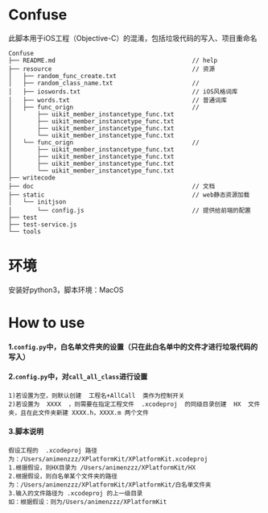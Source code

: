# Confuse
此脚本用于iOS工程（Objective-C）的混淆，包括垃圾代码的写入、项目重命名

```
Confuse
├── README.md                                      // help
├── resource                                       // 资源
│   ├── random_func_create.txt
│   ├── random_class_name.txt                      //
│   ├── ioswords.txt                               // iOS风格词库
│   ├── words.txt                                  // 普通词库
│   ├── func_orign                                 // 
│       ├── uikit_member_instancetype_func.txt
│       ├── uikit_member_instancetype_func.txt
│       ├── uikit_member_instancetype_func.txt
│       └── uikit_member_instancetype_func.txt
│   └── func_orign                                 // 
│       ├── uikit_member_instancetype_func.txt
│       ├── uikit_member_instancetype_func.txt
│       ├── uikit_member_instancetype_func.txt
│       └── uikit_member_instancetype_func.txt
├── writecode
├── doc                                            // 文档
├── static                                         // web静态资源加载
│   └── initjson
│       └── config.js                              // 提供给前端的配置
├── test
├── test-service.js
└── tools
```

# 环境
安装好python3，脚本环境：MacOS

# How to use
#### 1.```config.py```中，白名单文件夹的设置（只在此白名单中的文件才进行垃圾代码的写入）
#### 2.```config.py```中，对```call_all_class```进行设置
	1)若设置为空，则默认创建  工程名+AllCall  类作为控制开关
	2)若设置为  XXXX  ，则需要在指定工程文件  .xcodeproj  的同级目录创建  HX  文件夹，且在此文件夹新建 XXXX.h，XXXX.m 两个文件
  
#### 3.脚本说明
	假设工程的  .xcodeproj 路径为：/Users/animenzzz/XPlatformKit/XPlatformKit.xcodeproj
	1.根据假设，则HX目录为 /Users/animenzzz/XPlatformKit/HX
	2.根据假设，则白名单某个文件夹的路径为：/Users/animenzzz/XPlatformKit/XPlatformKit/白名单文件夹
	3.输入的文件路径为 .xcodeproj 的上一级目录
	如：根据假设：则为/Users/animenzzz/XPlatformKit
